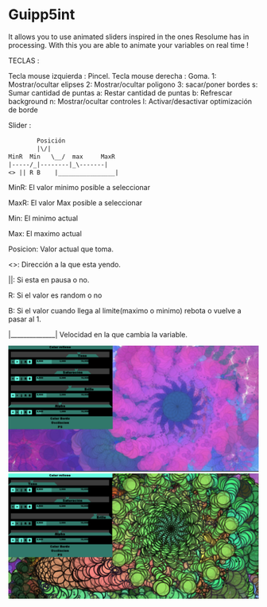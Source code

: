# Guipp5int



It allows you to use animated sliders inspired in the ones Resolume has in processing. With this you are able to animate your variables on real time ! 

 
TECLAS :   

Tecla mouse izquierda : Pincel.
Tecla mouse derecha   : Goma.
1: Mostrar/ocultar elipses
2: Mostrar/ocultar poligono
3: sacar/poner bordes
s: Sumar cantidad de puntas
a: Restar cantidad de puntas
b: Refrescar background
n: Mostrar/ocultar controles
l: Activar/desactivar optimización de borde 

Slider : 


		    Posición
		    |\/|
	MinR  Min   \__/  max     MaxR
	|-----/_|--------|_\-------| 
	<> || R B    |________________| 


MinR: El valor minimo posible a seleccionar

MaxR: El valor Max posible a seleccionar

Min:  El minimo actual

Max:  El maximo actual

Posicion: Valor actual que toma.


<>: Dirección a la que esta yendo.

||: Si esta en pausa o no.

R: Si el valor es random o no

B: Si el valor cuando llega al limite(maximo o minimo) rebota o vuelve a pasar al 1.


|______________| Velocidad en la que cambia la variable.




<img src="https://github.com/jpupper/Guipp5int/blob/master/Untitled-5.png">
<img src="https://github.com/jpupper/Guipp5int/blob/master/Untitled-6.png">

